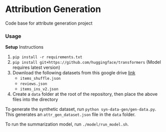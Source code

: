 # Attribution Generation

Code base for attribute generation project

### Usage
**Setup** Instructions
1. `pip install -r requirements.txt`
2. `pip install git+https://github.com/huggingface/transformers` (Model requires latest version)
3. Download the following datasets from this google drive [link](https://drive.google.com/drive/u/2/folders/1iIqUIfSOl1UW0M9PeDaQlRW6zn_Jx194)
    * `items_shuffle.json`
    * `reviews.json`
    * `items_ins_v2.json`
4. Create a `data` folder at the root of the repository, then place the above files into the directory

To generate the synthetic dataset, run `python syn-data-gen/gen-data.py`. This generates an `attr_gen_dataset.json` file in the `data` folder.

To run the summarization model, run `./model/run_model.sh`.
